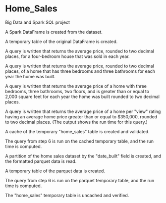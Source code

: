 # Home_Sales
Big Data and Spark SQL project

A Spark DataFrame is created from the dataset.

A temporary table of the original DataFrame is created.

A query is written that returns the average price, rounded to two decimal places, for a four-bedroom house that was sold in each year.

A query is written that returns the average price, rounded to two decimal places, of a home that has three bedrooms and three bathrooms for each year the home was built.

A query is written that returns the average price of a home with three bedrooms, three bathrooms, two floors, and is greater than or equal to 2,000 square feet for each year the home was built rounded to two decimal places.

A query is written that returns the average price of a home per "view" rating having an average home price greater than or equal to $350,000, rounded to two decimal places. (The output shows the run time for this query.)

A cache of the temporary "home_sales" table is created and validated.

The query from step 6 is run on the cached temporary table, and the run time is computed.

A partition of the home sales dataset by the "date_built" field is created, and the formatted parquet data is read.

A temporary table of the parquet data is created.

The query from step 6 is run on the parquet temporary table, and the run time is computed.

The "home_sales" temporary table is uncached and verified.
